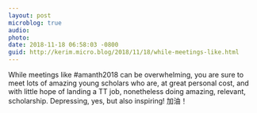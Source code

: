 ```yaml
---
layout: post
microblog: true
audio: 
photo: 
date: 2018-11-18 06:58:03 -0800
guid: http://kerim.micro.blog/2018/11/18/while-meetings-like.html
---
```

While meetings like #amanth2018 can be overwhelming, you are sure to meet lots of amazing young scholars who are, at great personal cost, and with little hope of landing a TT job, nonetheless doing amazing, relevant, scholarship. Depressing, yes, but also inspiring! 加油！
